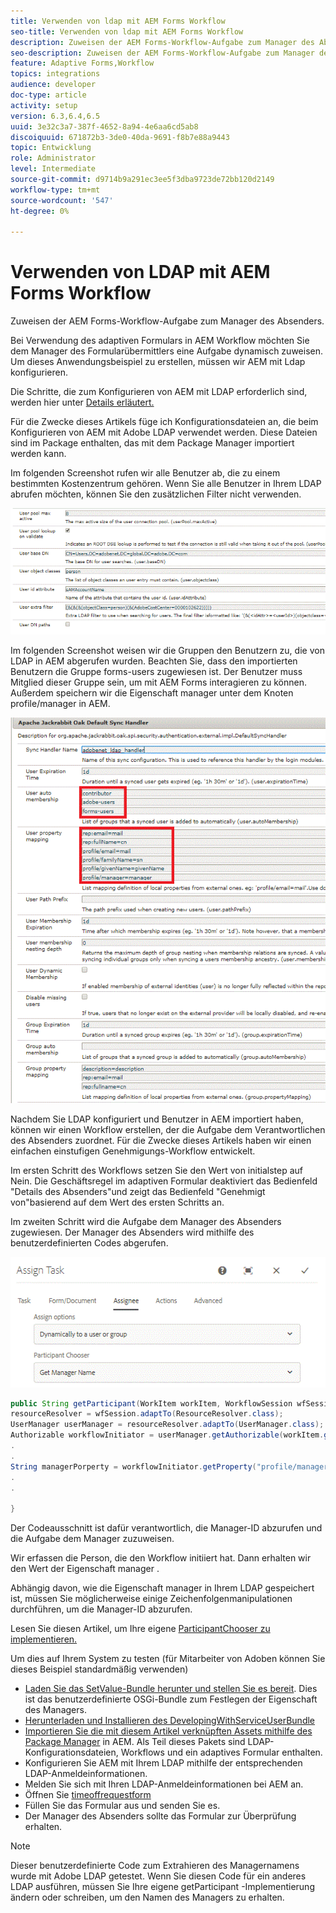 ```yaml
---
title: Verwenden von ldap mit AEM Forms Workflow
seo-title: Verwenden von ldap mit AEM Forms Workflow
description: Zuweisen der AEM Forms-Workflow-Aufgabe zum Manager des Absenders
seo-description: Zuweisen der AEM Forms-Workflow-Aufgabe zum Manager des Absenders
feature: Adaptive Forms,Workflow
topics: integrations
audience: developer
doc-type: article
activity: setup
version: 6.3,6.4,6.5
uuid: 3e32c3a7-387f-4652-8a94-4e6aa6cd5ab8
discoiquuid: 671872b3-3de0-40da-9691-f8b7e88a9443
topic: Entwicklung
role: Administrator
level: Intermediate
source-git-commit: d9714b9a291ec3ee5f3dba9723de72bb120d2149
workflow-type: tm+mt
source-wordcount: '547'
ht-degree: 0%

---
```



# Verwenden von LDAP mit AEM Forms Workflow

Zuweisen der AEM Forms-Workflow-Aufgabe zum Manager des Absenders.

Bei Verwendung des adaptiven Formulars in AEM Workflow möchten Sie dem Manager des Formularübermittlers eine Aufgabe dynamisch zuweisen. Um dieses Anwendungsbeispiel zu erstellen, müssen wir AEM mit Ldap konfigurieren.

Die Schritte, die zum Konfigurieren von AEM mit LDAP erforderlich sind, werden hier unter [Details erläutert.](https://helpx.adobe.com/experience-manager/6-5/sites/administering/using/ldap-config.html)

Für die Zwecke dieses Artikels füge ich Konfigurationsdateien an, die beim Konfigurieren von AEM mit Adobe LDAP verwendet werden. Diese Dateien sind im Package enthalten, das mit dem Package Manager importiert werden kann.

Im folgenden Screenshot rufen wir alle Benutzer ab, die zu einem bestimmten Kostenzentrum gehören. Wenn Sie alle Benutzer in Ihrem LDAP abrufen möchten, können Sie den zusätzlichen Filter nicht verwenden.

![LDAP-Konfiguration](assets/costcenterldap.gif)

Im folgenden Screenshot weisen wir die Gruppen den Benutzern zu, die von LDAP in AEM abgerufen wurden. Beachten Sie, dass den importierten Benutzern die Gruppe forms-users zugewiesen ist. Der Benutzer muss Mitglied dieser Gruppe sein, um mit AEM Forms interagieren zu können. Außerdem speichern wir die Eigenschaft manager unter dem Knoten profile/manager in AEM.

![Synchandler](assets/synchandler.gif)

Nachdem Sie LDAP konfiguriert und Benutzer in AEM importiert haben, können wir einen Workflow erstellen, der die Aufgabe dem Verantwortlichen des Absenders zuordnet. Für die Zwecke dieses Artikels haben wir einen einfachen einstufigen Genehmigungs-Workflow entwickelt.

Im ersten Schritt des Workflows setzen Sie den Wert von initialstep auf Nein. Die Geschäftsregel im adaptiven Formular deaktiviert das Bedienfeld &quot;Details des Absenders&quot;und zeigt das Bedienfeld &quot;Genehmigt von&quot;basierend auf dem Wert des ersten Schritts an.

Im zweiten Schritt wird die Aufgabe dem Manager des Absenders zugewiesen. Der Manager des Absenders wird mithilfe des benutzerdefinierten Codes abgerufen.

![Assign Task](assets/assigntask.gif)

```java
public String getParticipant(WorkItem workItem, WorkflowSession wfSession, MetaDataMap arg2) throws WorkflowException{
resourceResolver = wfSession.adaptTo(ResourceResolver.class);
UserManager userManager = resourceResolver.adaptTo(UserManager.class);
Authorizable workflowInitiator = userManager.getAuthorizable(workItem.getWorkflow().getInitiator());
.
.
String managerPorperty = workflowInitiator.getProperty("profile/manager")[0].getString();
.
.

}
```

Der Codeausschnitt ist dafür verantwortlich, die Manager-ID abzurufen und die Aufgabe dem Manager zuzuweisen.

Wir erfassen die Person, die den Workflow initiiert hat. Dann erhalten wir den Wert der Eigenschaft manager .

Abhängig davon, wie die Eigenschaft manager in Ihrem LDAP gespeichert ist, müssen Sie möglicherweise einige Zeichenfolgenmanipulationen durchführen, um die Manager-ID abzurufen.

Lesen Sie diesen Artikel, um Ihre eigene [ ParticipantChooser zu implementieren.](https://helpx.adobe.com/experience-manager/using/dynamic-steps.html)

Um dies auf Ihrem System zu testen (für Mitarbeiter von Adoben können Sie dieses Beispiel standardmäßig verwenden)

* [Laden Sie das SetValue-Bundle herunter und stellen Sie es bereit](/help/forms/assets/common-osgi-bundles/SetValueApp.core-1.0-SNAPSHOT.jar). Dies ist das benutzerdefinierte OSGi-Bundle zum Festlegen der Eigenschaft des Managers.
* [Herunterladen und Installieren des DevelopingWithServiceUserBundle](/help/forms/assets/common-osgi-bundles/DevelopingWithServiceUser.jar)
* [Importieren Sie die mit diesem Artikel verknüpften Assets mithilfe des Package Manager](assets/aem-forms-ldap.zip) in AEM. Als Teil dieses Pakets sind LDAP-Konfigurationsdateien, Workflows und ein adaptives Formular enthalten.
* Konfigurieren Sie AEM mit Ihrem LDAP mithilfe der entsprechenden LDAP-Anmeldeinformationen.
* Melden Sie sich mit Ihren LDAP-Anmeldeinformationen bei AEM an.
* Öffnen Sie [timeoffrequestform](http://localhost:4502/content/dam/formsanddocuments/helpx/timeoffrequestform/jcr:content?wcmmode=disabled)
* Füllen Sie das Formular aus und senden Sie es.
* Der Manager des Absenders sollte das Formular zur Überprüfung erhalten.

>[!NOTE]
>
>Dieser benutzerdefinierte Code zum Extrahieren des Managernamens wurde mit Adobe LDAP getestet. Wenn Sie diesen Code für ein anderes LDAP ausführen, müssen Sie Ihre eigene getParticipant -Implementierung ändern oder schreiben, um den Namen des Managers zu erhalten.
